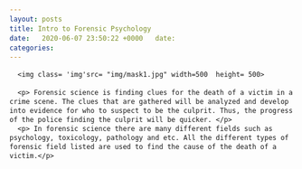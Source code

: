 ```yaml
---
layout: posts
title: Intro to Forensic Psychology
date:   2020-06-07 23:50:22 +0000	date:   
categories: 
---
```

<!doctype html>
<!--<html lang="en">-->
<!--  <head>-->
<!--     Required meta tags -->
<!--    <meta charset="utf-8">-->
<!--    <meta name="viewport" content="width=device-width, initial-scale=1, shrink-to-fit=no">-->

<!--     Bootstrap CSS -->
<!--    <link rel="stylesheet" href="https://stackpath.bootstrapcdn.com/bootstrap/4.4.1/css/bootstrap.min.css" integrity="sha384-Vkoo8x4CGsO3+Hhxv8T/Q5PaXtkKtu6ug5TOeNV6gBiFeWPGFN9MuhOf23Q9Ifjh" crossorigin="anonymous">-->

<!--     Custom CSS -->
<!--    <link rel="stylesheet" href="style.css">-->

<!--    <title>Forensic Psychology</title>-->

<!--  </head>-->
  
  <!--<body>-->
  <!--  <div>-->
      <img class= 'img'src= "img/mask1.jpg" width=500  height= 500>

      <p> Forensic science is finding clues for the death of a victim in a crime scene. The clues that are gathered will be analyzed and develop into evidence for who to suspect to be the culprit. Thus, the progress of the police finding the culprit will be quicker. </p>
      <p> In forensic science there are many different fields such as psychology, toxicology, pathology and etc. All the different types of forensic field listed are used to find the cause of the death of a victim.</p>
<!--    </div>-->

<!--  </body>-->
<!--</html>-->